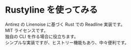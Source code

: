 # Rustyline を使ってみる

Antirez の Linenoise に基づく Rust での Readline 実装です。  
MIT ライセンスです。  
独自の CLI を作る場合に役立ちます。  
シンプルな実装ですが、ヒストリー機能もあり、中々便利です。
